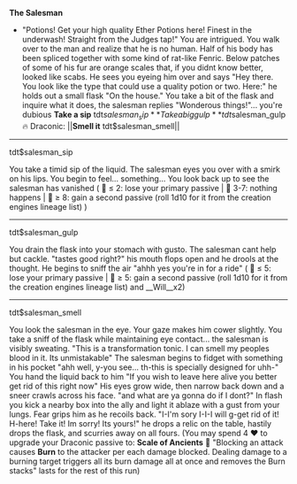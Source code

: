 **__The Salesman__**
- "Potions! Get your high quality Ether Potions here! Finest in the underwash! Straight from the Judges tap!" You are intrigued. You walk over to the man and realize that he is no human. Half of his body has been spliced together with some kind of rat-like Fenric. Below patches of some of his fur are orange scales that, if you didnt know better, looked like scabs. He sees you eyeing him over and says "Hey there. You look like the type that could use a quality potion or two. Here:" he holds out a small flask "On the house." You take a bit of the flask and inquire what it does, the salesman replies "Wonderous things!"... you're dubious
**Take a sip** tdt$salesman_sip
**Take a big gulp** tdt$salesman_gulp
:fire:  Draconic: ||**Smell it** tdt$salesman_smell||

-------------
tdt$salesman_sip

You take a timid sip of the liquid. The salesman eyes you over with a smirk on his lips. You begin to feel... something... You look back up to see the salesman has vanished
( :game_die: ≤ 2: lose your primary passive | :game_die: 3-7: nothing happens | :game_die: ≥ 8: gain a second passive (roll 1d10 for it from the creation engines lineage list) )

-------------
tdt$salesman_gulp

You drain the flask into your stomach with gusto. The salesman cant help but cackle. "tastes good right?" his mouth flops open and he drools at the thought. He begins to sniff the air "ahhh yes you're in for a ride"
( :game_die: ≤ 5: lose your primary passive | :game_die: ≥ 5: gain a second passive (roll 1d10 for it from the creation engines lineage list) and __Will__x2)

-------------
tdt$salesman_smell

You look the salesman in the eye. Your gaze makes him cower slightly. You take a sniff of the flask while maintaining eye contact... the salesman is visibly sweating. "This is a transformation tonic. I can smell my peoples blood in it. Its unmistakable" The salesman begins to fidget with something in his pocket "ahh well, y-you see... th-this is specially designed for uhh-" You hand the liquid back to him "If you wish to leave here alive you better get rid of this right now" His eyes grow wide, then narrow back down and a sneer crawls across his face. "and what are ya gonna do if I dont?" In flash you kick a nearby box into the ally and light it ablaze with a gust from your lungs. Fear grips him as he recoils back. "I-I'm sory I-I-I will g-get rid of it! H-here! Take it! Im sorry! Its yours!" he drops a relic on the table, hastily drops the flask, and scurries away on all fours. (You may spend 4 :heart:  to upgrade your Draconic passive to: __Scale of Ancients__ :dragon_face:   "Blocking an attack causes __Burn__ to the attacker per each damage blocked. Dealing damage to a burning target triggers all its burn damage all at once and removes the Burn stacks" lasts for the rest of this run)
